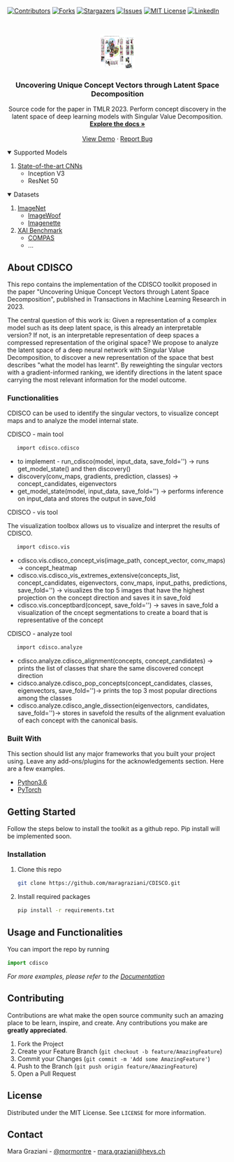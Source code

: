 <!--
*** Thanks for checking out the Best-README-Template. If you have a suggestion
*** that would make this better, please fork the repo and create a pull request
*** or simply open an issue with the tag "enhancement".
*** Thanks again! Now go create something AMAZING! :D
-->



<!-- PROJECT SHIELDS -->
<!--
*** I'm using markdown "reference style" links for readability.
*** Reference links are enclosed in brackets [ ] instead of parentheses ( ).
*** See the bottom of this document for the declaration of the reference variables
*** for contributors-url, forks-url, etc. This is an optional, concise syntax you may use.
*** https://www.markdownguide.org/basic-syntax/#reference-style-links
-->
[![Contributors][contributors-shield]][contributors-url]
[![Forks][forks-shield]][forks-url]
[![Stargazers][stars-shield]][stars-url]
[![Issues][issues-shield]][issues-url]
[![MIT License][license-shield]][license-url]
[![LinkedIn][linkedin-shield]][linkedin-url]



<!-- PROJECT LOGO -->
<br />
<p align="center">
  <a href="https://github.com/othneildrew/Best-README-Template">
    <img src="images/overview.png" alt="Logo" width="80" height="80">
  </a>

  <h3 align="center">Uncovering Unique Concept Vectors through Latent Space Decomposition</h3>

  <p align="center">
   Source code for the paper in TMLR 2023.  
    Perform concept discovery in the latent space of deep learning models with Singular Value Decomposition. 
    <br />
    <a href="https://github.com/maragraziani/cdisco"><strong>Explore the docs »</strong></a>
    <br />
    <br />
    <a href="https://github.com/maragraziani/cdisco">View Demo</a>
    ·
    <a href="https://github.com/maragraziani/cdisco/issues">Report Bug</a>
  </p>
</p>



<!-- TABLE OF CONTENTS -->
<details open="open">
  <summary>Supported Models</summary>
  <ol>
    <li>
      <a href="#about-the-project">State-of-the-art CNNs</a>
      <ul>
        <li>Inception V3</li>
      </ul>
      <ul>
        <li>ResNet 50</li>
      </ul>
    </li>
  </ol>
</details>
<details open="open">
  <summary>Datasets</summary>
  <ol>
    <li>
      <a href="https://www.image-net.org/">ImageNet</a>
      <ul>
        <li><a href="https://github.com/fastai/imagenette">ImageWoof</a></li>
      </ul>
      <ul>
        <li><a href="https://github.com/fastai/imagenette">Imagenette</a></li>
      </ul>
    </li>
    <li>
      <a href="https://open-xai.github.io/">XAI Benchmark</a>
      <ul>
        <li><a href="https://www.propublica.org/datastore/dataset/compas-recidivism-risk-score-data-and-analysis">COMPAS</a></li>
      </ul>
      <ul>
        <li>...</li>
      </ul>
    </li>
  </ol>
</details>


<!-- ABOUT THE PROJECT -->
## About CDISCO

This repo contains the implementation of the CDISCO toolkit proposed in the paper "Uncovering Unique Concept Vectors through Latent Space Decomposition", published in Transactions in Machine Learning Research in 2023.

The central question of this work is: Given a representation of a complex model such as its deep latent space, is this already an interpretable version? If not, is an interpretable representation of deep spaces a compressed representation of the original space?
We propose to analyze the latent space of a deep neural network with Singular Value Decomposition, to discover a new representation of the space that best describes "what the model has learnt". By reweighting the singular vectors with a gradient-informed ranking, we identify directions in the latent space carrying the most relevant information for the model outcome. 

### Functionalities

CDISCO can be used to identify the singular vectors, to visualize concept maps and to analyze the model internal state. 

CDISCO - main tool
```sh
   import cdisco.cdisco
   ```
* to implement - run_cdisco(model, input_data, save_fold='') -> runs get_model_state() and then discovery()
* discovery(conv_maps, gradients, prediction, classes) -> concept_candidates, eigenvectors
* get_model_state(model, input_data, save_fold='') -> performs inference on input_data and stores the output in save_fold

CDISCO - vis tool

The visualization toolbox allows us to visualize and interpret the results of CDISCO. 
```sh
   import cdisco.vis
   ```
* cdisco.vis.cdisco_concept_vis(image_path, concept_vector, conv_maps) -> concept_heatmap
* cdisco.vis.cdisco_vis_extremes_extensive(concepts_list, concept_candidates, eigenvectors, conv_maps, input_paths, predictions, save_fold='') -> visualizes the top 5 images that have the highest projection on the concept direction and saves it in save_fold
* cdisco.vis.conceptbard(concept, save_fold='') -> saves in save_fold a visualization of the cncept segmentations to create a board that is representative of the concept

CDISCO - analyze tool

```sh
   import cdisco.analyze
   ```
  
  * cdisco.analyze.cdisco_alignment(concepts, concept_candidates) -> prints the list of classes that share the same discovered concept direction 
  * cidsco.analyze.cdisco_pop_concepts(concept_candidates, classes, eigenvectors, save_fold='')-> prints the top 3 most popular directions among the classes
  * cdisco.analyze.cdisco_angle_dissection(eigenvectors, candidates, save_fold='')-> stores in savefold the results of the alignment evaluation of each concept with the canonical basis. 
  
  
### Built With

This section should list any major frameworks that you built your project using. Leave any add-ons/plugins for the acknowledgements section. Here are a few examples.
* [Python3.6](https://getbootstrap.com)
* [PyTorch](https://jquery.com)


<!-- GETTING STARTED -->
## Getting Started

Follow the steps below to install the toolkit as a github repo. Pip install will be implemented soon. 

### Installation

1. Clone this repo
   ```sh
   git clone https://github.com/maragraziani/CDISCO.git
   ```
2. Install required packages
   ```sh
   pip install -r requirements.txt
   ```

<!-- USAGE EXAMPLES -->
## Usage and Functionalities

You can import the repo by running 
   ```python
   import cdisco
   
   ```

_For more examples, please refer to the [Documentation](https://example.com)_



<!-- CONTRIBUTING -->
## Contributing

Contributions are what make the open source community such an amazing place to be learn, inspire, and create. Any contributions you make are **greatly appreciated**.

1. Fork the Project
2. Create your Feature Branch (`git checkout -b feature/AmazingFeature`)
3. Commit your Changes (`git commit -m 'Add some AmazingFeature'`)
4. Push to the Branch (`git push origin feature/AmazingFeature`)
5. Open a Pull Request

<!-- LICENSE -->
## License

Distributed under the MIT License. See `LICENSE` for more information.


<!-- CONTACT -->
## Contact

Mara Graziani - [@mormontre](https://twitter.com/mormontre) - mara.graziani@hevs.ch


<!-- MARKDOWN LINKS & IMAGES -->
<!-- https://www.markdownguide.org/basic-syntax/#reference-style-links -->
[contributors-shield]: https://img.shields.io/github/contributors/maragraziani/cdisco.svg?style=for-the-badge
[contributors-url]: https://github.com/maragraziani/cdisco/graphs/contributors
[forks-shield]: https://img.shields.io/github/forks/maragraziani/cdisco.svg?style=for-the-badge
[forks-url]: https://github.com/maragraziani/cdisco/network/members
[stars-shield]: https://img.shields.io/github/stars/maragraziani/cdisco.svg?style=for-the-badge
[stars-url]: https://github.com/maragraziani/cdisco/stargazers
[issues-shield]: https://img.shields.io/github/issues/maragraziani/cdisco?style=for-the-badge
[issues-url]: https://github.com/maragraziani/cdisco/issues
[license-shield]: https://img.shields.io/github/license/maragraziani/cdisco.svg?style=for-the-badge
[license-url]: https://github.com/maragraziani/cdisco/blob/master/LICENSE.txt
[linkedin-shield]: https://img.shields.io/badge/-LinkedIn-black.svg?style=for-the-badge&logo=linkedin&colorB=555
[linkedin-url]: https://www.linkedin.com/in/mara-graziani-878980105/?originalSubdomain=ch
[product-screenshot]: images/screenshot.png

